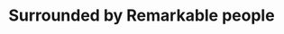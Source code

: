 ---
layout: post
title: Surrounded by Remarkable people
tags: [makers academy, people, work, satisfaction]
---
